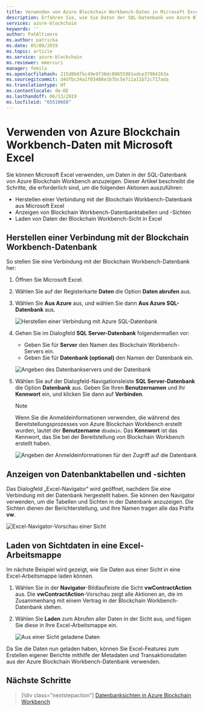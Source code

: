 ```yaml
---
title: Verwenden von Azure Blockchain Workbench-Daten in Microsoft Excel
description: Erfahren Sie, wie Sie Daten der SQL-Datenbank von Azure Blockchain Workbench in Microsoft Excel laden und anzeigen.
services: azure-blockchain
keywords: ''
author: PatAltimore
ms.author: patricka
ms.date: 05/09/2019
ms.topic: article
ms.service: azure-blockchain
ms.reviewer: mmercuri
manager: femila
ms.openlocfilehash: 215d8b8fbc49e9f38dc89655981edce37984163a
ms.sourcegitcommit: d4dfbc34a1f03488e1b7bc5e711a11b72c717ada
ms.translationtype: HT
ms.contentlocale: de-DE
ms.lasthandoff: 06/13/2019
ms.locfileid: "65510668"
---
```

# <a name="view-azure-blockchain-workbench-data-with-microsoft-excel"></a>Verwenden von Azure Blockchain Workbench-Daten mit Microsoft Excel

Sie können Microsoft Excel verwenden, um Daten in der SQL-Datenbank von Azure Blockchain Workbench anzuzeigen. Dieser Artikel beschreibt die Schritte, die erforderlich sind, um die folgenden Aktionen auszuführen:

* Herstellen einer Verbindung mit der Blockchain Workbench-Datenbank aus Microsoft Excel
* Anzeigen von Blockchain Workbench-Datenbanktabellen und -Sichten
* Laden von Daten der Blockchain Workbench-Sicht in Excel

## <a name="connect-to-the-blockchain-workbench-database"></a>Herstellen einer Verbindung mit der Blockchain Workbench-Datenbank

So stellen Sie eine Verbindung mit der Blockchain Workbench-Datenbank her:

1. Öffnen Sie Microsoft Excel.
2. Wählen Sie auf der Registerkarte **Daten** die Option **Daten abrufen** aus.
3. Wählen Sie **Aus Azure** aus, und wählen Sie dann **Aus Azure SQL-Datenbank** aus.

   ![Herstellen einer Verbindung mit Azure SQL-Datenbank](./media/data-excel/connect-sql-db.png)

4. Gehen Sie im Dialogfeld **SQL Server-Datenbank** folgendermaßen vor:

    * Geben Sie für **Server** den Namen des Blockchain Workbench-Servers ein.
    * Geben Sie für **Datenbank (optional)** den Namen der Datenbank ein.

   ![Angeben des Datenbankservers und der Datenbank](./media/data-excel/provide-server-db.png)

5. Wählen Sie auf der Dialogfeld-Navigationsleiste **SQL Server-Datenbank** die Option **Datenbank** aus. Geben Sie Ihren **Benutzernamen** und Ihr **Kennwort** ein, und klicken Sie dann auf **Verbinden**.

    > [!NOTE]
    > Wenn Sie die Anmeldeinformationen verwenden, die während des Bereitstellungsprozesses von Azure Blockchain Workbench erstellt wurden, lautet der **Benutzername** `dbadmin`. Das **Kennwort** ist das Kennwort, das Sie bei der Bereitstellung von Blockchain Workbench erstellt haben.
    
   ![Angeben der Anmeldeinformationen für den Zugriff auf die Datenbank](./media/data-excel/provide-credentials.png)

## <a name="look-at-database-tables-and-views"></a>Anzeigen von Datenbanktabellen und -sichten

Das Dialogfeld „Excel-Navigator“ wird geöffnet, nachdem Sie eine Verbindung mit der Datenbank hergestellt haben. Sie können den Navigator verwenden, um die Tabellen und Sichten in der Datenbank anzuzeigen. Die Sichten dienen der Berichterstellung, und ihre Namen tragen alle das Präfix **vw**.

   ![Excel-Navigator-Vorschau einer Sicht](./media/data-excel/excel-navigator.png)

## <a name="load-view-data-into-an-excel-workbook"></a>Laden von Sichtdaten in eine Excel-Arbeitsmappe

Im nächste Beispiel wird gezeigt, wie Sie Daten aus einer Sicht in eine Excel-Arbeitsmappe laden können.

1. Wählen Sie in der **Navigator**-Bildlaufleiste die Sicht **vwContractAction** aus. Die **vwContractAction**-Vorschau zeigt alle Aktionen an, die im Zusammenhang mit einem Vertrag in der Blockchain Workbench-Datenbank stehen.
2. Wählen Sie **Laden** zum Abrufen aller Daten in der Sicht aus, und fügen Sie diese in Ihre Excel-Arbeitsmappe ein.

   ![Aus einer Sicht geladene Daten](./media/data-excel/view-data.png)

Da Sie die Daten nun geladen haben, können Sie Excel-Features zum Erstellen eigener Berichte mithilfe der Metadaten und Transaktionsdaten aus der Azure Blockchain Workbench-Datenbank verwenden.

## <a name="next-steps"></a>Nächste Schritte

> [!div class="nextstepaction"]
> [Datenbanksichten in Azure Blockchain Workbench](database-views.md)